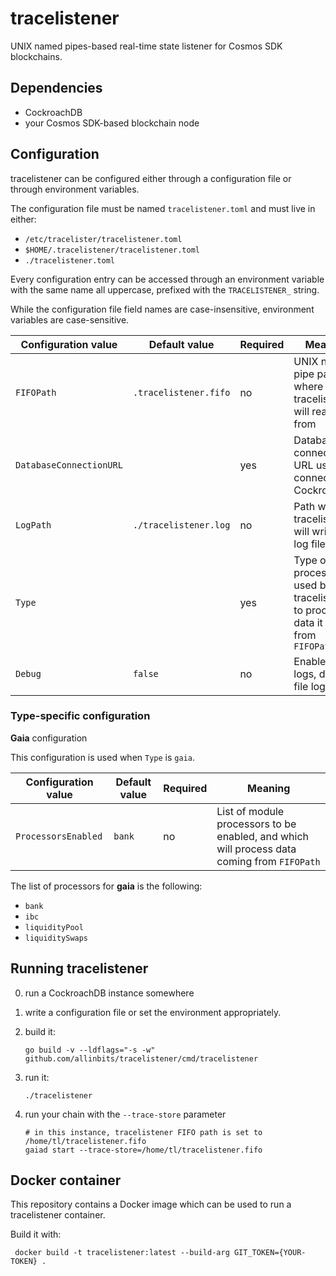# tracelistener

UNIX named pipes-based real-time state listener for Cosmos SDK blockchains.

## Dependencies

 - CockroachDB
 - your Cosmos SDK-based blockchain node

## Configuration

tracelistener can be configured either through a configuration file or through environment variables.

The configuration file must be named `tracelistener.toml` and must live in either:
 - `/etc/tracelister/tracelistener.toml`
 - `$HOME/.tracelistener/tracelistener.toml`
 - `./tracelistener.toml`

Every configuration entry can be accessed through an environment variable with the same name all uppercase, 
prefixed with the `TRACELISTENER_` string.

While the configuration file field names are case-insensitive, environment variables are case-sensitive.

|Configuration value|Default value|Required|Meaning|
| --- | --- | --- | --- |
|`FIFOPath`|`.tracelistener.fifo`|no|UNIX named pipe path where tracelistener will read data from|
|`DatabaseConnectionURL`| |yes|Database connection URL used to connect to CockroachDB|
|`LogPath`|`./tracelistener.log`|no|Path where tracelistener will write its log file|
|`Type`| |yes|Type of data processor used by tracelistener to process data it reads from `FIFOPath`|
|`Debug`|`false`|no|Enable debug logs, disable file logging|

### Type-specific configuration

**Gaia** configuration

This configuration is used when `Type` is `gaia`.

|Configuration value|Default value|Required|Meaning|
| --- | --- | --- | --- |
|`ProcessorsEnabled`|`bank`|no|List of module processors to be enabled, and which will process data coming from `FIFOPath`|

The list of processors for **gaia** is the following:

 - `bank`
 - `ibc`
 - `liquidityPool`
 - `liquiditySwaps`

## Running tracelistener

0. run a CockroachDB instance somewhere

1. write a configuration file or set the environment appropriately.

2. build it:
    ```shell
    go build -v --ldflags="-s -w"  github.com/allinbits/tracelistener/cmd/tracelistener
    ```
3. run it:
    ```shell
   ./tracelistener
    ```
4. run your chain with the `--trace-store` parameter
    ```shell
   # in this instance, tracelistener FIFO path is set to /home/tl/tracelistener.fifo
   gaiad start --trace-store=/home/tl/tracelistener.fifo 
   ```

## Docker container

This repository contains a Docker image which can be used to run a tracelistener container.

Build it with:

```shell
 docker build -t tracelistener:latest --build-arg GIT_TOKEN={YOUR-TOKEN} .
 ```